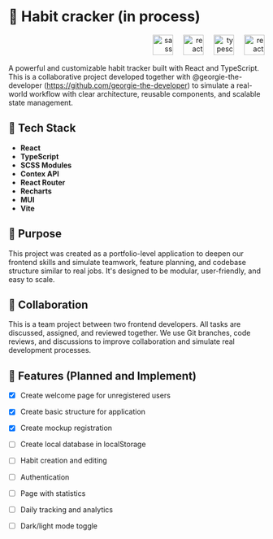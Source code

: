 
# 📒 Habit cracker (in process)

<div align="right">
  <img src="https://cdn.jsdelivr.net/gh/devicons/devicon/icons/sass/sass-original.svg" height="40" alt="sass logo"  />
  <img width="12px"/>
   <img src="https://cdn.jsdelivr.net/gh/devicons/devicon/icons/react/react-original.svg" height="40" alt="react logo"  />
   <img width="12px"/>
   <img src="https://cdn.jsdelivr.net/gh/devicons/devicon/icons/typescript/typescript-original.svg" height="40" alt="typescript logo"  />
   <img width="12px"/>
  <img src="https://cdn.jsdelivr.net/gh/devicons/devicon/icons/reactrouter/reactrouter-original.svg" height="40" alt="react logo"  />
</div>

A powerful and customizable habit tracker built with React and TypeScript. This is a collaborative project developed together with @georgie-the-developer (https://github.com/georgie-the-developer) to simulate a real-world workflow with clear architecture, reusable components, and scalable state management.

 ##  🚀 Tech Stack
- **React**
- **TypeScript**
- **SCSS Modules**
- **Contex API**
- **React Router**
- **Recharts**
- **MUI**
- **Vite**

## 🎯 Purpose

This project was created as a portfolio-level application to deepen our frontend skills and simulate teamwork, feature planning, and codebase structure similar to real jobs. It's designed to be modular, user-friendly, and easy to scale.

## 👥 Collaboration

This is a team project between two frontend developers. All tasks are discussed, assigned, and reviewed together. We use Git branches, code reviews, and discussions to improve collaboration and simulate real development processes.

## 📌 Features (Planned and Implement)
- [x] Create welcome page for unregistered users
- [x] Create basic structure for application
- [x] Create mockup registration
- [ ] Create local database in localStorage
- [ ] Habit creation and editing
- [ ] Authentication
- [ ] Page with statistics
- [ ] Daily tracking and analytics
- [ ] Dark/light mode toggle

